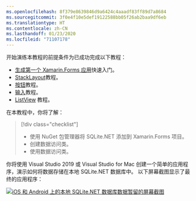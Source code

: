 ```yaml
---
ms.openlocfilehash: 8f379e8639846d9a6424c4aaadf83ff89d7a8684
ms.sourcegitcommit: 3f0e4f10e5def19122588bb05f26ab2baa9df6eb
ms.translationtype: HT
ms.contentlocale: zh-CN
ms.lasthandoff: 01/23/2020
ms.locfileid: "71107178"
---
```

开始演练本教程的前提条件为已成功完成以下教程：

- [生成第一个 Xamarin.Forms 应用](~/get-started/first-app/index.md)快速入门。
- [StackLayout](~/get-started/tutorials/stacklayout/index.yml)教程。
- [按钮](~/get-started/tutorials/button/index.yml)教程。
- [输入](~/get-started/tutorials/entry/index.yml)教程。
- [ListView](~/get-started/tutorials/listview/index.yml) 教程。

在本教程中，你将了解：

> [!div class="checklist"]
>
> - 使用 NuGet 包管理器将 SQLite.NET 添加到 Xamarin.Forms 项目。
> - 创建数据访问类。
> - 使用数据访问类。

你将使用 Visual Studio 2019 或 Visual Studio for Mac 创建一个简单的应用程序，演示如何将数据存储在本地 SQLite.NET 数据库中。 以下屏幕截图显示了最终的应用程序：

[![iOS 和 Android 上的本地 SQLite.NET 数据库数据暂留的屏幕截图](../images/consume-data-access-classes-reduced.png "本地数据库数据暂留")](../images/consume-data-access-classes-large.png#lightbox "本地数据库数据暂留")
